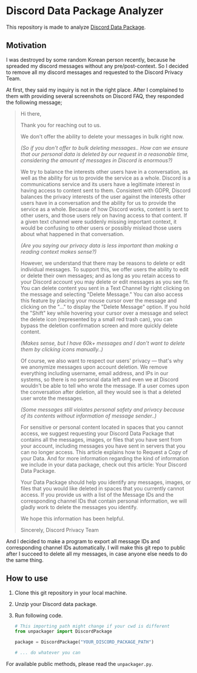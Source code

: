 # Discord Data Package Analyzer

This repository is made to analyze [Discord Data Package](https://support.discord.com/hc/en-us/articles/360004957991-Your-Discord-Data-Package).

## Motivation

I was destroyed by some random Korean person recently, because he spreaded my discord messages without any pre/post-context.
So I decided to remove all my discord messages and requested to the Discord Privacy Team.

At first, they said my inquiry is not in the right place.
After I complained to them with providing several screenshots on Discord FAQ, they responded the following message;

> Hi there,
>
> Thank you for reaching out to us.
>
> We don't offer the ability to delete your messages in bulk right now.
>
> *(So if you don't offer to bulk deleting messages.. How can we ensure that our personal data is deleted by our request in a reasonable time, considering the amount of messages in Discord is enormous?)*
>
> We try to balance the interests other users have in a conversation, as well as the ability for us to provide the service as a whole. Discord is a communications service and its users have a legitimate interest in having access to content sent to them. Consistent with GDPR, Discord balances the privacy interests of the user against the interests other users have in a conversation and the ability for us to provide the service as a whole. Because of how Discord works, content is sent to other users, and those users rely on having access to that content. If a given text channel were suddenly missing important context, it would be confusing to other users or possibly mislead those users about what happened in that conversation.
>
> *(Are you saying our privacy data is less important than making a reading context makes sense?)*
>
> However, we understand that there may be reasons to delete or edit individual messages. To support this, we offer users the ability to edit or delete their own messages; and as long as you retain access to your Discord account you may delete or edit messages as you see fit. You can delete content you sent in a Text Channel by right clicking on the message and selecting "Delete Message." You can also access this feature by placing your mouse cursor over the message and clicking on the "..." to display the "Delete Message" option. If you hold the "Shift" key while hovering your cursor over a message and select the delete icon (represented by a small red trash can), you can bypass the deletion confirmation screen and more quickly delete content.
> 
> *(Makes sense, but I have 60k+ messages and I don't want to delete them by clicking icons manually..)*
>
> Of course, we also want to respect our users' privacy — that's why we anonymize messages upon account deletion. We remove everything including username, email address, and IPs in our systems, so there is no personal data left and even we at Discord wouldn't be able to tell who wrote the message. If a user comes upon the conversation after deletion, all they would see is that a deleted user wrote the messages.
>
> *(Some messages still violates personal safety and privacy because of its contents without information of message sender..)*
>
> For sensitive or personal content located in spaces that you cannot access, we suggest requesting your Discord Data Package that contains all the messages, images, or files that you have sent from your account, including messages you have sent in servers that you can no longer access. This article explains how to Request a Copy of your Data. And for more information regarding the kind of information we include in your data package, check out this article: Your Discord Data Package.
>
> Your Data Package should help you identify any messages, images, or files that you would like deleted in spaces that you currently cannot access. If you provide us with a list of the Message IDs and the corresponding channel IDs that contain personal information, we will gladly work to delete the messages you identify.
>
> We hope this information has been helpful. 
>
> Sincerely,
> Discord Privacy Team

And I decided to make a program to export all message IDs and corresponding channel IDs automatically.
I will make this git repo to public after I succeed to delete all my messages, in case anyone else needs to do the same thing.

## How to use

1. Clone this git repository in your local machine.

2. Unzip your Discord data package.

3. Run following code.

    ```python
    # This importing path might change if your cwd is different
    from unpackager import DiscordPackage

    package = DiscordPackage("YOUR_DISCORD_PACKAGE_PATH")

    # ... do whatever you can
    ```

For available public methods, please read the `unpackager.py`.
